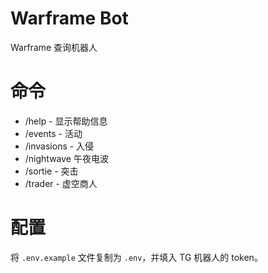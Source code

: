 # Warframe Bot

Warframe 查询机器人

# 命令

- /help - 显示帮助信息
- /events - 活动
- /invasions - 入侵
- /nightwave 午夜电波
- /sortie - 突击
- /trader - 虚空商人

# 配置

将 `.env.example` 文件复制为 `.env`，并填入 TG 机器人的 token。
